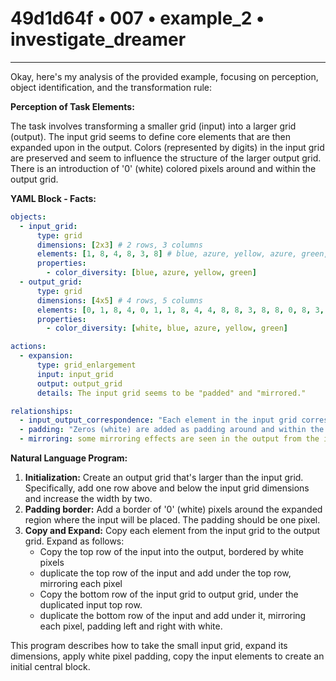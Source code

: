 # 49d1d64f • 007 • example_2 • investigate_dreamer

---
Okay, here's my analysis of the provided example, focusing on perception, object identification, and the transformation rule:

**Perception of Task Elements:**

The task involves transforming a smaller grid (input) into a larger grid (output). The input grid seems to define core elements that are then expanded upon in the output. Colors (represented by digits) in the input grid are preserved and seem to influence the structure of the larger output grid. There is an introduction of '0' (white) colored pixels around and within the output grid.

**YAML Block - Facts:**



```yaml
objects:
  - input_grid:
      type: grid
      dimensions: [2x3] # 2 rows, 3 columns
      elements: [1, 8, 4, 8, 3, 8] # blue, azure, yellow, azure, green, azure
      properties:
        - color_diversity: [blue, azure, yellow, green]
  - output_grid:
      type: grid
      dimensions: [4x5] # 4 rows, 5 columns
      elements: [0, 1, 8, 4, 0, 1, 1, 8, 4, 4, 8, 8, 3, 8, 8, 0, 8, 3, 8, 0] # with color names: white, blue, azure, yellow, white, blue, blue, azure, yellow, yellow, azure, azure, green, azure, azure, white, azure, green, azure, white
      properties:
        - color_diversity: [white, blue, azure, yellow, green]

actions:
  - expansion:
      type: grid_enlargement
      input: input_grid
      output: output_grid
      details: The input grid seems to be "padded" and "mirrored."

relationships:
  - input_output_correspondence: "Each element in the input grid corresponds to a region in the output grid."
  - padding: "Zeros (white) are added as padding around and within the core structure derived from the input grid."
  - mirroring: some mirroring effects are seen in the output from the input
```



**Natural Language Program:**

1.  **Initialization:** Create an output grid that's larger than the input grid. Specifically, add one row above and below the input grid dimensions and increase the width by two.
2.  **Padding border:** Add a border of '0' (white) pixels around the expanded region where the input will be placed. The padding should be one pixel.
3.  **Copy and Expand:** Copy each element from the input grid to the output grid. Expand as follows:
    *   Copy the top row of the input into the output, bordered by white pixels
    *   duplicate the top row of the input and add under the top row, mirroring each pixel
    *   Copy the bottom row of the input grid to output grid, under the duplicated input top row.
    *  duplicate the bottom row of the input and add under it, mirroring each pixel, padding left and right with white.

This program describes how to take the small input grid, expand its dimensions, apply white pixel padding, copy the input elements to create an initial central block.

